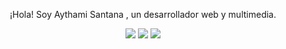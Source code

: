 
<p align="center">
  ¡Hola! Soy Aythami Santana , un desarrollador web y multimedia.
</p>
<p align="center">
  <a href="[tu sitio web]"><img src="https://img.shields.io/badge/sitio%20web-MiSitioWeb-blue"></a>
  <a href="[tu linkedin]"><img src="https://img.shields.io/badge/linkedin-TuPerfilDeLinkedin-blue"></a>
  <a href="[tu correo]"><img src="https://img.shields.io/badge/Correo-TuCorreoElectrónico-blue"></a>
</p>
